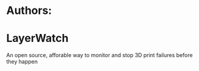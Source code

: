 # Authors: 
# LayerWatch
An open source, afforable way to monitor and stop 3D print failures before they happen
